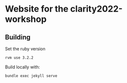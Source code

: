# Website for the clarity2022-workshop
## Building

Set the ruby version

```bash
rvm use 3.2.2
```

Build locally with:

```bash
bundle exec jekyll serve
```
